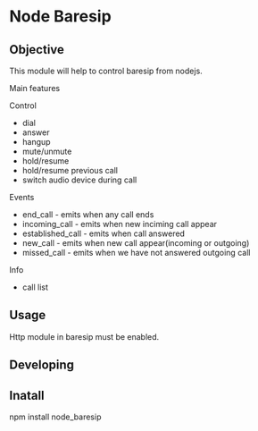 # Node Baresip

## Objective
This module will help to control baresip from nodejs.

Main features

Control
* dial
* answer
* hangup
* mute/unmute
* hold/resume
* hold/resume previous call
* switch audio device during call

Events
* end_call - emits when any call ends
* incoming_call - emits when new inciming call appear
* established_call - emits when call answered
* new_call - emits when new call appear(incoming or outgoing)
* missed_call - emits when we have not answered outgoing call

Info
* call list

## Usage
Http module in baresip must be enabled.


## Developing

## Inatall
npm install node_baresip
